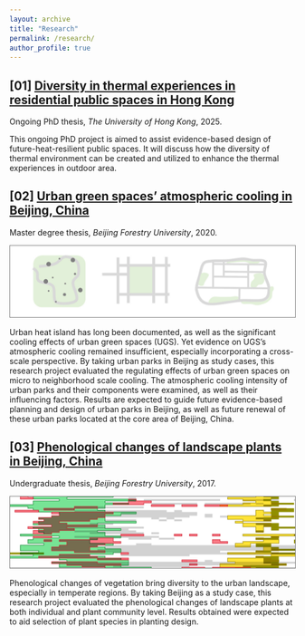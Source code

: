 ```yaml
---
layout: archive
title: "Research"
permalink: /research/
author_profile: true
---
```



<b>[01]</b>  [Diversity in thermal experiences in residential public spaces in Hong Kong](/research/2025-dOTC)
----

Ongoing PhD thesis, <i>The University of Hong Kong</i>, 2025.

This ongoing PhD project is aimed to assist evidence-based design of future-heat-resilient public spaces. It will discuss how the diversity of thermal environment can be created and utilized to enhance the thermal experiences in outdoor area.



<b>[02]</b>  [Urban green spaces’ atmospheric cooling in Beijing, China](/research/2020-UGScooling)
----

Master degree thesis, <i>Beijing Forestry University</i>, 2020.

<img src="/images/2020UGS.jpg" alt="icon" style="width: 700px; height: auto; border: 1px solid grey;"/>

Urban heat island has long been documented, as well as the significant cooling effects of urban green spaces (UGS). Yet evidence on UGS’s atmospheric cooling remained insufficient, especially incorporating a cross-scale perspective. By taking urban parks in Beijing as study cases, this research project evaluated the regulating effects of urban green spaces on micro to neighborhood scale cooling. The atmospheric cooling intensity of urban parks and their components were examined, as well as their influencing factors. Results are expected to guide future evidence-based planning and design of urban parks in Beijing, as well as future renewal of these urban parks located at the core area of Beijing, China.



<b>[03]</b>  [Phenological changes of landscape plants in Beijing, China](/research/2017-Phenology)
----

Undergraduate thesis, <i>Beijing Forestry University</i>, 2017.

<img src="/images/PhenoMap.jpg" alt="icon" style="width: 700px; height: auto; border: 1px solid grey;"/>

Phenological changes of vegetation bring diversity to the urban landscape, especially in temperate regions. By taking Beijing as a study case, this research project evaluated the phenological changes of landscape plants at both individual and plant community level. Results obtained were expected to aid selection of plant species in planting design.

